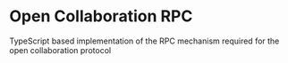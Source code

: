 # Open Collaboration RPC

TypeScript based implementation of the RPC mechanism required for the open collaboration protocol

